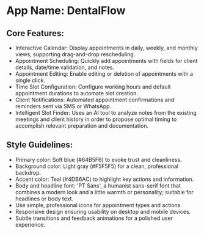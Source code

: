 # **App Name**: DentalFlow

## Core Features:

- Interactive Calendar: Display appointments in daily, weekly, and monthly views, supporting drag-and-drop rescheduling.
- Appointment Scheduling: Quickly add appointments with fields for client details, date/time validation, and notes.
- Appointment Editing: Enable editing or deletion of appointments with a single click.
- Time Slot Configuration: Configure working hours and default appointment durations to automate slot creation.
- Client Notifications: Automated appointment confirmations and reminders sent via SMS or WhatsApp.
- Intelligent Slot Finder: Uses an AI tool to analyze notes from the existing meetings and client history in order to propose optimal timing to accomplish relevant preparation and documentation.

## Style Guidelines:

- Primary color: Soft blue (#64B5F6) to evoke trust and cleanliness.
- Background color: Light gray (#F5F5F5) for a clean, professional backdrop.
- Accent color: Teal (#4DB6AC) to highlight key actions and information.
- Body and headline font: 'PT Sans', a humanist sans-serif font that combines a modern look and a little warmth or personality; suitable for headlines or body text.
- Use simple, professional icons for appointment types and actions.
- Responsive design ensuring usability on desktop and mobile devices.
- Subtle transitions and feedback animations for a polished user experience.